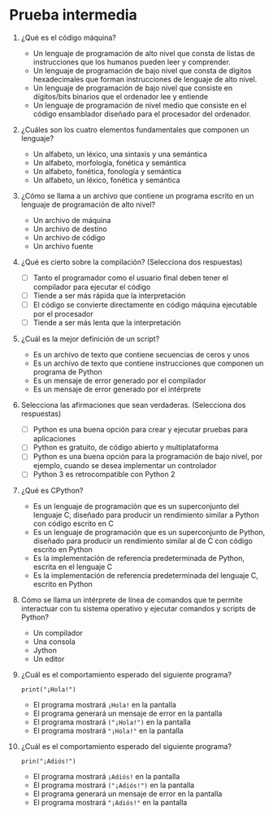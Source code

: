 # Prueba intermedia

1. ¿Qué es el código máquina?

    * Un lenguaje de programación de alto nivel que consta de listas de instrucciones que los humanos pueden leer y comprender.
    * Un lenguaje de programación de bajo nivel que consta de dígitos hexadecimales que forman instrucciones de lenguaje de alto nivel.
    * Un lenguaje de programación de bajo nivel que consiste en dígitos/bits binarios que el ordenador lee y entiende
    * Un lenguaje de programación de nivel medio que consiste en el código ensamblador diseñado para el procesador del ordenador.

2. ¿Cuáles son los cuatro elementos fundamentales que componen un lenguaje?

    * Un alfabeto, un léxico, una sintaxis y una semántica
    * Un alfabeto, morfología, fonética y semántica
    * Un alfabeto, fonética, fonología y semántica
    * Un alfabeto, un léxico, fonética y semántica

3. ¿Cómo se llama a un archivo que contiene un programa escrito en un lenguaje de programación de alto nivel?

    * Un archivo de máquina
    * Un archivo de destino
    * Un archivo de código
    * Un archivo fuente

4. ¿Qué es cierto sobre la compilación? (Selecciona dos respuestas)

    * [ ] Tanto el programador como el usuario final deben tener el compilador para ejecutar el código
    * [ ] Tiende a ser más rápida que la interpretación
    * [ ] El código se convierte directamente en código máquina ejecutable por el procesador
    * [ ] Tiende a ser más lenta que la interpretación

5. ¿Cuál es la mejor definición de un script?

    * Es un archivo de texto que contiene secuencias de ceros y unos
    * Es un archivo de texto que contiene instrucciones que componen un programa de Python
    * Es un mensaje de error generado por el compilador
    * Es un mensaje de error generado por el intérprete

6. Selecciona las afirmaciones que sean verdaderas. (Selecciona dos respuestas)

    * [ ] Python es una buena opción para crear y ejecutar pruebas para aplicaciones
    * [ ] Python es gratuito, de código abierto y multiplataforma
    * [ ] Python es una buena opción para la programación de bajo nivel, por ejemplo, cuando se desea implementar un controlador
    * [ ] Python 3 es retrocompatible con Python 2

7. ¿Qué es CPython?

    * Es un lenguaje de programación que es un superconjunto del lenguaje C, diseñado para producir un rendimiento similar a Python con código escrito en C
    * Es un lenguaje de programación que es un superconjunto de Python, diseñado para producir un rendimiento similar al de C con código escrito en Python
    * Es la implementación de referencia predeterminada de Python, escrita en el lenguaje C
    * Es la implementación de referencia predeterminada del lenguaje C, escrito en Python

8. Cómo se llama un intérprete de línea de comandos que te permite interactuar con tu sistema operativo y ejecutar comandos y scripts de Python?

    * Un compilador
    * Una consola
    * Jython
    * Un editor

9. ¿Cuál es el comportamiento esperado del siguiente programa?
    ```
    print("¡Hola!")
    ```

    * El programa mostrará ```¡Hola!``` en la pantalla
    * El programa generará un mensaje de error en la pantalla
    * El programa mostrará ```("¡Hola!")``` en la pantalla
    * El programa mostrará ```"¡Hola!"``` en la pantalla

10. ¿Cuál es el comportamiento esperado del siguiente programa?
    ```
    prin("¡Adiós!")
    ```
    
    * El programa mostrará ```¡Adiós!``` en la pantalla
    * El programa mostrará ```("¡Adiós!")``` en la pantalla
    * El programa generará un mensaje de error en la pantalla
    * El programa mostrará ```"¡Adiós!"``` en la pantalla
